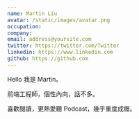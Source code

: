 ```yaml
---
name: Martin Liu
avatar: /static/images/avatar.png
occupation:
company:
email: address@yoursite.com
twitter: https://twitter.com/Twitter
linkedin: https://www.linkedin.com
github: https://github.com
---
```


Hello 我是 Martin。

前端工程師，個性內向，話不多。

喜歡閱讀，更熱愛聽 Podcast，幾乎重度成癮。
